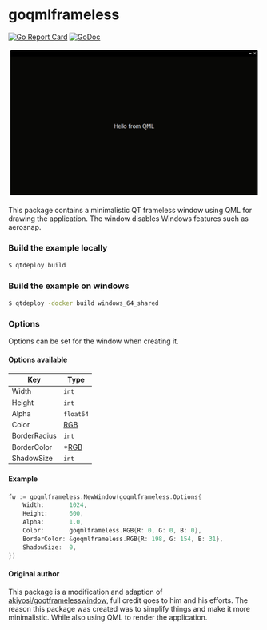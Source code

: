 
# goqmlframeless
[![Go Report Card](https://goreportcard.com/badge/github.com/nokka/goqmlframeless)](https://goreportcard.com/report/github.com/nokka/goqmlframeless)
[![GoDoc](https://godoc.org/github.com/nokka/goqmlframeless?status.svg)](https://godoc.org/github.com/nokka/goqmlframeless)

![Example window](docs/example.png)

This package contains a minimalistic QT frameless window using QML for drawing the application. The window disables Windows features such as aerosnap.

### Build the example locally
```sh
$ qtdeploy build
```

### Build the example on windows
```sh
$ qtdeploy -docker build windows_64_shared
```

### Options
Options can be set for the window when creating it.

#### Options available
| Key          | Type                                                                 |
|--------------|----------------------------------------------------------------------|
| Width        | `int`                                                                |
| Height       | `int`                                                                |
| Alpha        | `float64`                                                            |
| Color        | [RGB](https://github.com/nokka/goqmlframeless/blob/master/rgb.go#L8) |
| BorderRadius | `int`                                                                |
| BorderColor  | *[RGB](https://github.com/nokka/goqmlframeless/blob/master/rgb.go#L8) |
| ShadowSize   | `int`                                                                |

#### Example

```go
fw := goqmlframeless.NewWindow(goqmlframeless.Options{
    Width:       1024,
    Height:      600,
    Alpha:       1.0,
    Color:       goqmlframeless.RGB{R: 0, G: 0, B: 0},
    BorderColor: &goqmlframeless.RGB{R: 198, G: 154, B: 31},
    ShadowSize:  0,
})
```

#### Original author
This package is a modification and adaption of [akiyosi/goqtframelesswindow](https://github.com/akiyosi/goqtframelesswindow), full credit goes to him and his efforts. The reason this package was created was to simplify things and make it more minimalistic. While also using QML to render the application.